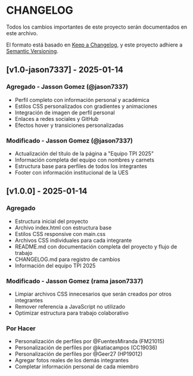 # CHANGELOG

Todos los cambios importantes de este proyecto serán documentados en este archivo.

El formato está basado en [Keep a Changelog](https://keepachangelog.com/en/1.0.0/),
y este proyecto adhiere a [Semantic Versioning](https://semver.org/spec/v2.0.0.html).

## [v1.0-jason7337] - 2025-01-14

### Agregado - Jasson Gomez (@jason7337)
- Perfil completo con información personal y académica
- Estilos CSS personalizados con gradientes y animaciones
- Integración de imagen de perfil personal
- Enlaces a redes sociales y GitHub
- Efectos hover y transiciones personalizadas

### Modificado - Jasson Gomez (@jason7337)  
- Actualización del título de la página a "Equipo TPI 2025"
- Información completa del equipo con nombres y carnets
- Estructura base para perfiles de todos los integrantes
- Footer con información institucional de la UES

## [v1.0.0] - 2025-01-14

### Agregado
- Estructura inicial del proyecto
- Archivo index.html con estructura base
- Estilos CSS responsive con main.css
- Archivos CSS individuales para cada integrante
- README.md con documentación completa del proyecto y flujo de trabajo
- CHANGELOG.md para registro de cambios
- Información del equipo TPI 2025

### Modificado - Jasson Gomez (rama jason7337)
- Limpiar archivos CSS innecesarios que serán creados por otros integrantes
- Remover referencia a JavaScript no utilizado
- Optimizar estructura para trabajo colaborativo

### Por Hacer
- Personalización de perfiles por @FuentesMiranda (FM21015)
- Personalización de perfiles por @katiacampos (CC19036)
- Personalización de perfiles por @Geer27 (HP19012)
- Agregar fotos reales de los demás integrantes
- Completar información personal de cada miembro